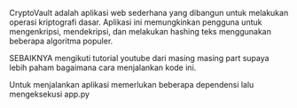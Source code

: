 CryptoVault adalah aplikasi web sederhana yang dibangun untuk melakukan operasi kriptografi dasar. 
Aplikasi ini memungkinkan pengguna untuk mengenkripsi, mendekripsi, dan melakukan hashing teks menggunakan beberapa algoritma populer.

SEBAIKNYA mengikuti tutorial youtube dari masing masing part supaya lebih paham bagaimana cara menjalankan kode ini.

Untuk menjalankan aplikasi memerlukan beberapa dependensi lalu mengeksekusi 
app.py
